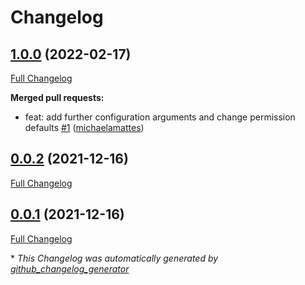 # Changelog

## [1.0.0](https://github.com/T-Systems-MMS/terraform-azurerm-keyvault/tree/1.0.0) (2022-02-17)

[Full Changelog](https://github.com/T-Systems-MMS/terraform-azurerm-keyvault/compare/0.0.2...1.0.0)

**Merged pull requests:**

- feat: add further configuration arguments and change permission defaults [\#1](https://github.com/T-Systems-MMS/terraform-azurerm-keyvault/pull/1) ([michaelamattes](https://github.com/michaelamattes))

## [0.0.2](https://github.com/T-Systems-MMS/terraform-azurerm-keyvault/tree/0.0.2) (2021-12-16)

[Full Changelog](https://github.com/T-Systems-MMS/terraform-azurerm-keyvault/compare/0.0.1...0.0.2)

## [0.0.1](https://github.com/T-Systems-MMS/terraform-azurerm-keyvault/tree/0.0.1) (2021-12-16)

[Full Changelog](https://github.com/T-Systems-MMS/terraform-azurerm-keyvault/compare/57bb4ef2e50d80a7c6fd0a4aba232c93d8a7b0df...0.0.1)



\* *This Changelog was automatically generated by [github_changelog_generator](https://github.com/github-changelog-generator/github-changelog-generator)*
